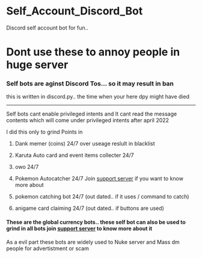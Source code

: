 # Self_Account_Discord_Bot

Discord self account bot for fun.. 

# Dont use these to annoy people in huge server
<h3>Self bots are aginst Discord Tos... so it may result in ban</h3>

this is written in discord.py.. the time when your here dpy might have died 

<hr>
Self bots cant enable privileged intents and It cant read the message contents which will come under privileged intents after april 2022

I did this only to grind Points in 
1. Dank memer (coins) 24/7 over useage reslult in blacklist
2. Karuta Auto card and event items collecter 24/7
3. owo 24/7
4. Pokemon Autocatcher 24/7
Join <a href="https://discord.gg/cyKAjwcZdB">support server</a> if you want to know more about 

1. pokemon catching bot 24/7  (out dated.. if it uses / command to catch)
2. anigame card claiming 24/7 (out dated.. if buttons are used)

<h4> These are the global currency bots.. these self bot can also be used to grind in all bots join <a href="https://discord.gg/cyKAjwcZdB">support server</a> to know more about it </h4>

As a evil part these bots are widely used to Nuke server and Mass dm people for advertistment or scam
